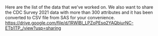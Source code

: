 Here are the list of the data that we've worked on. We also want to share the CDC Survey 2021 data with more than 300 attributes and it has been converted to CSV file from SAS for your convenience. https://drive.google.com/file/d/1RWlBI_LPZoPEsq2YAQbiurNC-ETb1TP_/view?usp=sharing

